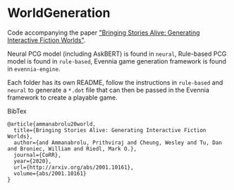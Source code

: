 # WorldGeneration
Code accompanying the paper ["Bringing Stories Alive: Generating Interactive Fiction Worlds"](http://arxiv.org/abs/2001.10161).

Neural PCG model (including AskBERT) is found in ```neural```, Rule-based PCG model is found in ```rule-based```, Evennia game generation framework is found in ```evennia-engine```.

Each folder has its own README, follow the instructions in ```rule-based``` and ```neural``` to generate a ```*.dot``` file that can then be passed in the Evennia framework to create a playable game.

BibTex
```
@article{ammanabrolu20world,
  title={Bringing Stories Alive: Generating Interactive Fiction Worlds},
  author={and Ammanabrolu, Prithviraj and Cheung, Wesley and Tu, Dan and Broniec, William and Riedl, Mark O.},
  journal={CoRR},
  year={2020},
  url={http://arxiv.org/abs/2001.10161},
  volume={abs/2001.10161}
}
```
